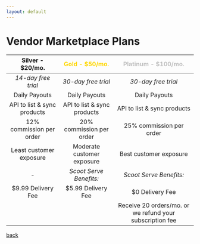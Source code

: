 ```yaml
---
layout: default
---
```

# Vendor Marketplace Plans

|       Silver - $20/mo.      | <font color="gold">Gold - $50/mo.</font> |      <font color="silver">Platinum - $100/mo.</font>     |
|:---------------------------:|:----------------------------------------:|:--------------------------------------------------------:|
|     _14-day free trial_     |            _30-day free trial_           |                    _30-day free trial_                   |
|        Daily Payouts        |               Daily Payouts              |                       Daily Payouts                      |
| API to list & sync products |        API to list & sync products       |                API to list & sync products               |
|   12% commission per order  |         20% commission per order         |                 25% commission per order                 |
|   Least customer exposure   |        Moderate customer exposure        |                  Best customer exposure                  |
|              -              |          _Scoot Serve Benefits:_         |                  _Scoot Serve Benefits:_                 |
|      $9.99 Delivery Fee     |            $5.99 Delivery Fee            |                      $0 Delivery Fee                     |
|                             |                                          | Receive 20 orders/mo. or we refund your subscription fee |

[back](./)